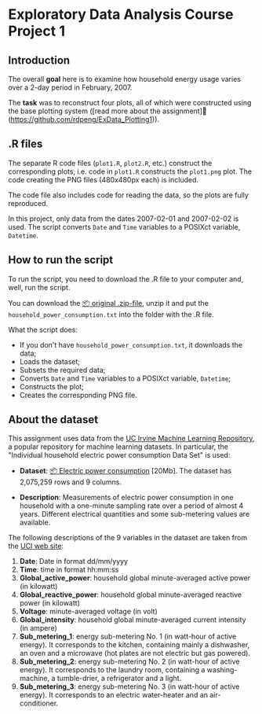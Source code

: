 # Exploratory Data Analysis Course Project 1

## Introduction

The overall **goal** here is to examine how household energy usage
varies over a 2-day period in February, 2007. 

The **task** was to reconstruct four plots, all of which were constructed using the base plotting system ([read more about the assignment]:book: (https://github.com/rdpeng/ExData_Plotting1)).

## .R files

The separate R code files (`plot1.R`, `plot2.R`, etc.) construct the corresponding plots, i.e. code in `plot1.R` constructs the `plot1.png` plot. The code creating the PNG files (480x480px each) is included.

The code file also includes code for reading the data, so the plots are fully reproduced. 

In this project, only data from the dates 2007-02-01 and 2007-02-02 is used. The script converts `Date` and `Time` variables to a POSIXct variable, `Datetime`.

## How to run the script

To run the script, you need to download the .R file to your computer and, well, run the script.

You can download the <a href="https://d396qusza40orc.cloudfront.net/exdata%2Fdata%2Fhousehold_power_consumption.zip">:package: original .zip-file</a>, unzip it and put the `household_power_consumption.txt` into the folder with the .R file.

What the script does:

* If you don't have `household_power_consumption.txt`, it downloads the data;
* Loads the dataset;
* Subsets the required data;
* Converts `Date` and `Time` variables to a POSIXct variable, `Datetime`;
* Constructs the plot;
* Creates the corresponding PNG file.

## About the dataset

This assignment uses data from the <a href="http://archive.ics.uci.edu/ml/">UC Irvine Machine Learning Repository</a>, a popular repository for machine learning datasets. In particular, the "Individual household electric power consumption Data Set" is used:

* <b>Dataset</b>: <a href="https://d396qusza40orc.cloudfront.net/exdata%2Fdata%2Fhousehold_power_consumption.zip">:package:  Electric power consumption</a> [20Mb]. The dataset has 2,075,259 rows and 9 columns.

* <b>Description</b>: Measurements of electric power consumption in one household with a one-minute sampling rate over a period of almost 4 years. Different electrical quantities and some sub-metering values are available.


The following descriptions of the 9 variables in the dataset are taken
from the <a href="https://archive.ics.uci.edu/ml/datasets/Individual+household+electric+power+consumption">UCI web site</a>:

<ol>
<li><b>Date</b>: Date in format dd/mm/yyyy </li>
<li><b>Time</b>: time in format hh:mm:ss </li>
<li><b>Global_active_power</b>: household global minute-averaged active power (in kilowatt) </li>
<li><b>Global_reactive_power</b>: household global minute-averaged reactive power (in kilowatt) </li>
<li><b>Voltage</b>: minute-averaged voltage (in volt) </li>
<li><b>Global_intensity</b>: household global minute-averaged current intensity (in ampere) </li>
<li><b>Sub_metering_1</b>: energy sub-metering No. 1 (in watt-hour of active energy). It corresponds to the kitchen, containing mainly a dishwasher, an oven and a microwave (hot plates are not electric but gas powered). </li>
<li><b>Sub_metering_2</b>: energy sub-metering No. 2 (in watt-hour of active energy). It corresponds to the laundry room, containing a washing-machine, a tumble-drier, a refrigerator and a light. </li>
<li><b>Sub_metering_3</b>: energy sub-metering No. 3 (in watt-hour of active energy). It corresponds to an electric water-heater and an air-conditioner.</li>
</ol>

